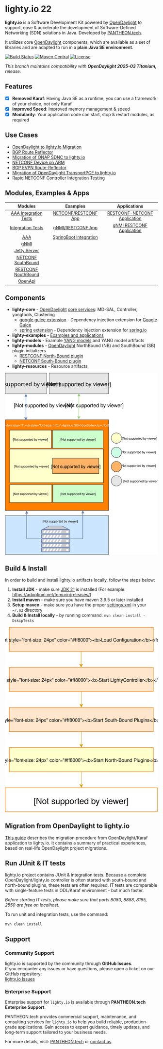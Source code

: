 # lighty.io 22
__lighty.io__ is a Software Development Kit powered by [OpenDaylight](https://www.opendaylight.org/) to support, ease & accelerate the development of
Software-Defined Networking (SDN) solutions in Java. Developed by [PANTHEON.tech](https://pantheon.tech).

It utilizes core [OpenDaylight](https://www.opendaylight.org/) components, which are available as a set of libraries and are adapted to run in a __plain Java SE environment__.

[![Build Status](https://github.com/PANTHEONtech/lighty/workflows/Build/badge.svg?branch=master)](https://github.com/PANTHEONtech/lighty/actions)
[![Maven Central](https://maven-badges.herokuapp.com/maven-central/io.lighty.core/lighty-bom/badge.svg)](https://maven-badges.herokuapp.com/maven-central/io.lighty.core/lighty-bom)
[![License](https://img.shields.io/badge/License-EPL%201.0-blue.svg)](https://opensource.org/licenses/EPL-1.0)

_This branch maintains compatibility with __OpenDaylight 2025-03 Titanium,__ release._

## Features
- [x] __Removed Karaf__: Having Java SE as a runtime, you can use a framework of your choice, not only Karaf
- [x] __Improved Speed__: Improved memory management & speed
- [x] __Modularity__: Your application code can start, stop & restart modules, as required

## Use Cases

- [OpenDaylight to lighty.io Migration](docs/ODL-migration-guide.md)
- [BGP Route Reflector](https://pantheon.tech/lighty-io-bgp-route-reflector/)
- [Migration of ONAP SDNC to lighty.io](https://lighty.io/migration-of-onap-sdnc-to-lighty-io/)
- [NETCONF Device on ARM](https://lighty.io/lighty-io-netconf-device-on-arm/)
- [BGP EVPN Route-Reflector](https://pantheon.tech/lightyio-bgp-evpn-rr/)
- [Migration of OpenDaylight TransportPCE to lighty.io](https://lighty.io/migration-of-odl-transportpce-to-lighty-io/)
- [Rapid NETCONF Controller Integration Testing](https://lighty.io/netconf-performance-test/)

## Modules, Examples & Apps
| Modules | Examples | Applications |
| :---: | :---: | :---:|
| [AAA Integration Tests](/lighty-modules/integration-tests-aaa/) | [NETCONF/RESTCONF App](/lighty-examples/lighty-community-restconf-netconf-app) | [RESTCONF-NETCONF Application](/lighty-applications/lighty-rnc-app-aggregator/) | 
| [Integration Tests](/lighty-modules/integration-tests/) | [gNMI/RESTCONF App](/lighty-examples/lighty-gnmi-community-restconf-app) | [gNMI RESTCONF Application](/lighty-applications/lighty-rcgnmi-app-aggregator/) | 
| [AAA](/lighty-modules/lighty-aaa/) | [SpringBoot Integration](/lighty-examples/lighty-controller-springboot-netconf) | | 
| [gNMI](/lighty-modules/lighty-gnmi/) | | |
| [Jetty Server](/lighty-modules/lighty-jetty-server/) | | | 
| [NETCONF SouthBound](/lighty-modules/lighty-netconf-sb/) | | | 
| [RESTCONF NouthBound](/lighty-modules/lighty-restconf-nb-community/) | | | 
| [OpenApi](/lighty-modules/lighty-openapi/) | | |


## Components
* __lighty-core__ - [OpenDaylight](https://www.opendaylight.org/) [core services](lighty-core/lighty-controller/README.md): MD-SAL, Controller, yangtools, Clustering
  - [google guice extension](lighty-core/lighty-controller-guice-di/README.md) - Dependency injection extension for [Google Guice](https://github.com/google/guice)
  - [spring extension](lighty-core/lighty-controller-spring-di/README.md) - Dependency injection extension for [spring.io](https://spring.io/)  
* __lighty-examples__ - [Examples and applications](lighty-examples/README.md)
* __lighty-models__ - Example [YANG models](lighty-models/README.md) and YANG model artifacts
* __lighty-modules__ - [OpenDaylight](https://www.opendaylight.org/) NorthBound (NB) and SouthBound (SB) plugin initializers
  - [RESTCONF North-Bound plugin](lighty-modules/lighty-restconf-nb-community)
  - [NETCONF South-Bound plugin](lighty-modules/lighty-netconf-sb) 
* __lighty-resources__ - Resource artifacts


![architecture](docs/lighty.io-controller-architecture.svg)

## Build & Install
In order to build and install lighty.io artifacts locally, follow the steps below:
1. __Install JDK__ - make sure [JDK 21](https://openjdk.java.net/projects/jdk/21/) is installed (For example: https://adoptium.net/temurin/releases/)
2. __Install maven__ - make sure you have maven 3.9.5 or later installed
3. __Setup maven__ - make sure you have the proper [settings.xml](https://github.com/opendaylight/odlparent/blob/master/settings.xml) in your ```~/.m2``` directory
4. __Build & Install locally__ - by running command: ``mvn clean install -DskipTests``

![controller startup sequence](docs/lighty.io-controller-startup-sequence.svg)

## Migration from OpenDaylight to lighty.io
[This guide](docs/ODL-migration-guide.md) describes the migration procedure from OpenDaylight/Karaf application to lighty.io.
It contains a summary of practical experiences, based on real-life OpenDaylight project migrations.


## Run JUnit & IT tests
lighty.io project contains JUnit & integration tests. Because a complete OpenDaylight/lighty.io controller is often started with south-bound and north-bound plugins, these tests are often required.
IT tests are comparable with single-feature tests in ODL/Karaf environment - but much faster.

_Before starting IT tests, please make sure that ports 8080, 8888, 8185, 2550 are free on localhost._

To run unit and integration tests, use the command:

```mvn clean install```

## Support

### Community Support

lighty.io is supported by the community through **GitHub Issues**.  
If you encounter any issues or have questions, please open a ticket on our GitHub repository:  
[lighty.io Issues](https://github.com/PANTHEONtech/lighty/issues)

### Enterprise Support

Enterprise support for `lighty.io` is available through **PANTHEON.tech Enterprise Support**.

PANTHEON.tech provides commercial support, maintenance, and consulting services for `lighty.io` to help you build reliable, production-grade applications. Gain access to expert guidance, timely updates, and long-term support tailored to your business needs.  

For more details, visit: [PANTHEON.tech](https://www.pantheon.tech/) or [contact us](https://pantheon.tech/contact-us/).
